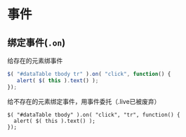 # 事件
## 绑定事件(`.on`)
给存在的元素绑事件
 ``` js
 $( "#dataTable tbody tr" ).on( "click", function() {
    alert( $( this ).text() );
 });
 ```

给不存在的元素绑定事件，用事件委托（.live已被废弃）
```
$( "#dataTable tbody" ).on( "click", "tr", function() {
  alert( $( this ).text() );
});
```